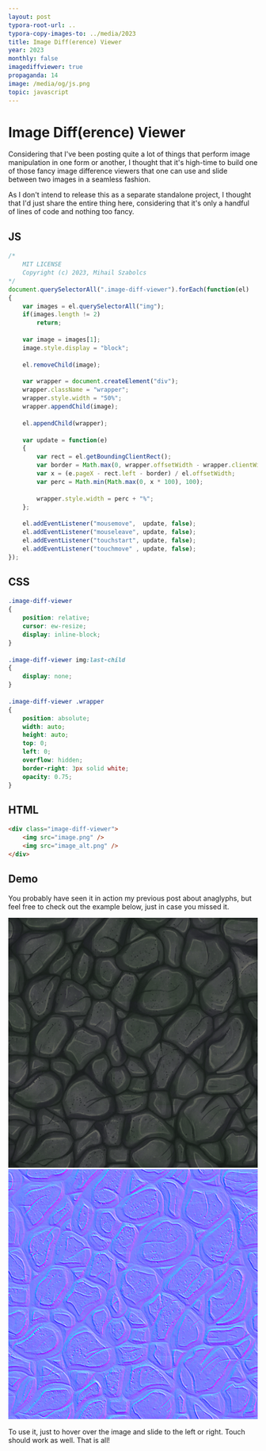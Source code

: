 ```yaml
---
layout: post
typora-root-url: ..
typora-copy-images-to: ../media/2023
title: Image Diff(erence) Viewer
year: 2023
monthly: false
imagediffviewer: true
propaganda: 14
image: /media/og/js.png
topic: javascript
---
```


Image Diff(erence) Viewer
=========================

Considering that I've been posting quite a lot of things that perform image manipulation in one form or another, I thought that it's high-time to build one of those fancy image difference viewers that one can use and slide between two images in a seamless fashion.

As I don't intend to release this as a separate standalone project, I thought that I'd just share the entire thing here, considering that it's only a handful of lines of code and nothing too fancy.

## JS

```js
/*
	MIT LICENSE
	Copyright (c) 2023, Mihail Szabolcs
*/
document.querySelectorAll(".image-diff-viewer").forEach(function(el)
{
	var images = el.querySelectorAll("img");
	if(images.length != 2)
		return;

	var image = images[1];
	image.style.display = "block";

	el.removeChild(image);

	var wrapper = document.createElement("div");
	wrapper.className = "wrapper";
	wrapper.style.width = "50%";
	wrapper.appendChild(image);

	el.appendChild(wrapper);

	var update = function(e)
	{
		var rect = el.getBoundingClientRect();
		var border = Math.max(0, wrapper.offsetWidth - wrapper.clientWidth);
		var x = (e.pageX - rect.left - border) / el.offsetWidth;
		var perc = Math.min(Math.max(0, x * 100), 100);

		wrapper.style.width = perc + "%";
	};

	el.addEventListener("mousemove",  update, false);
    el.addEventListener("mouseleave", update, false);
	el.addEventListener("touchstart", update, false);
	el.addEventListener("touchmove" , update, false);
});
```

## CSS

```css
.image-diff-viewer
{
	position: relative;
	cursor: ew-resize;
	display: inline-block;
}

.image-diff-viewer img:last-child
{
	display: none;
}

.image-diff-viewer .wrapper
{
	position: absolute;
	width: auto;
	height: auto;
	top: 0;
	left: 0;
	overflow: hidden;
	border-right: 3px solid white;
	opacity: 0.75;
}
```

## HTML

```html
<div class="image-diff-viewer">
    <img src="image.png" />
    <img src="image_alt.png" />
</div>
```

## Demo

You probably have seen it in action my previous post about anaglyphs, but feel free to check out the  example below, just in case you missed it.

<div class="image-diff-viewer">
<img src="/media/2023/StoneFloorTexture_0.png" />
<img src="/media/2023/output-final.png" />
</div>

To use it, just to hover over the image and slide to the left or right. Touch should work as well. That is all!
